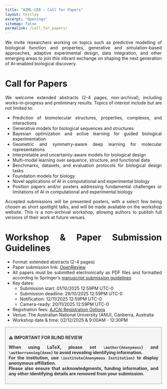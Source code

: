 ```yaml
---
title: "AIML-CEB - Call for Papers"
layout: textlay
excerpt: "Openings"
sitemap: false
permalink: /call_for_papers/
---
```


<div style="text-align: justify">We invite researchers working on topics such as predictive modelling of biological function and properties, generative and simulation-based approaches, adaptive experimental design, data integration, and other emerging areas to join this vibrant exchange on shaping the next generation of AI-enabled biological discovery.

# Call for Papers 

<div style="text-align: justify">We welcome extended abstracts (2-4 pages, non-archival), including works-in-progress and preliminary results. Topics of interest include but are not limited to:

* Prediction of biomolecular structures, properties, complexes, and interactions
* Generative models for biological sequences and structures
* Bayesian optimization and active learning for guided biological experimentation
* Geometric and symmetry-aware deep learning for molecular representations
* Interpretable and uncertainty-aware models for biological design
* Multi-modal learning over sequence, structure, and functional data
* Benchmarks, datasets, and evaluation protocols for biological design tasks
* Foundation models for biology
* Novel applications of AI in computational and experimental biology
* Position papers and/or posters addressing fundamental challenges or limitations of AI in computational and experimental biology

<div style="text-align: justify">Accepted submissions will be presented posters, with a select few being chosen as short spotlight talks, and will be made available on the workshop website. This is a non-archival workshop, allowing authors to publish full versions of their work at future venues.
    
# Workshop & Paper Submission Guidelines
    
* Format: extended abstracts (2-4 pages)
* Paper submission link: [OpenReview](https://openreview.net/group?id=AJCAI/2025/Workshop/AIML-CEB)
* All papers must be submitted electronically as PDF files and formatted according to Springer’s [manuscript submission guidelines](https://www.springer.com/gp/computer-science/lncs/conference-proceedings-guidelines)
* Key dates:
    - Submission start: 01/10/2025 12:59PM UTC-0
    - Submission deadline: 29/10/2025 12:59PM UTC-0
    - Notification: 12/11/2025 12:59PM UTC-0
    - Camera-ready: 20/11/2025 12:59PM UTC-0
* Registration fees: [AJCAI Registration Options](https://ajcai2025.org/registration.html)
* Venue: The Australian National University (ANU), Canberra, Australia
* Workshop date & time: 02/12/2025 & 9:00AM - 12:30PM
    
<div style="border:1px solid #999; padding:10px; background-color:#f5f5f5; color:#333; font-weight:bold;">

⚠️ **IMPORTANT FOR BLIND REVIEW**

When using LaTeX, please set `\author{Anonymous}` and `\authorrunning{Anon}` to avoid revealing identifying information.  
For the institution, use `\institute{Anonymous Institution}` to display anonymous affiliation.  
Please also ensure that acknowledgments, funding information, and any other identifying details are removed from your submission.

</div>

